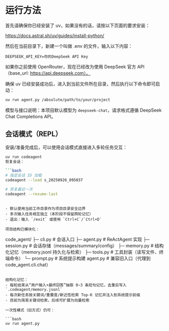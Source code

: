 # 运行方法

首先请确保你已经安装了 uv，如果没有的话，请按以下页面的要求安装：

https://docs.astral.sh/uv/guides/install-python/

然后在当前目录下，新建一个叫做 .env 的文件，输入以下内容：

```
DEEPSEEK_API_KEY=你的DeepSeek API Key
```

如果你之前使用 OpenRouter，现在已经改为使用 DeepSeek 官方 API（base_url: https://api.deepseek.com）。

确保 uv 已经安装成功后，进入到当前文件所在目录，然后执行以下命令即可启动：

```bash
uv run agent.py /absolute/path/to/your/project
```

模型与接口说明：本项目默认模型为 `deepseek-chat`，请求格式遵循 DeepSeek Chat Completions API。

## 会话模式（REPL）

安装/准备完成后，可以使用会话模式直接进入多轮任务交互：

```bash
uv run codeagent
恢复会话：

```bash
# 指定会话 ID 加载
codeagent --load s_20250926_095037

# 恢复最近一次
codeagent --resume-last
```
```

- 默认使用当前工作目录作为项目目录安全边界
- 多次输入任务相互独立（本阶段不保留跨轮记忆）
- 退出：输入 `/exit` 或使用 `Ctrl+C`/`Ctrl+D`

项目结构已模块化：

```
code_agent/
  ├─ cli.py           # 会话入口
  ├─ agent.py         # ReActAgent 实现
  ├─ session.py       # 会话存储（messages/summary/config）
  ├─ memory.py        # 结构化记忆（memory.jsonl 持久化与检索）
  ├─ tools.py         # 工具封装（读写文件、终端命令）
  └─ prompt.py        # 系统提示构建
agent.py              # 兼容旧入口（代理到 code_agent.cli.chat）
```

结构化记忆：
- 每轮结束从“用户输入+最终回答”抽取 0~3 条短句记忆，去重后写入 `.codeagent/memory.jsonl`
- 每次新任务按关键词/重要度/新近性检索 Top-K 记忆并注入到系统提示前缀
- 目前为简易关键词检索，后续可扩展为向量检索

一次性模式（旧方式）仍可：

```bash
uv run agent.py
```